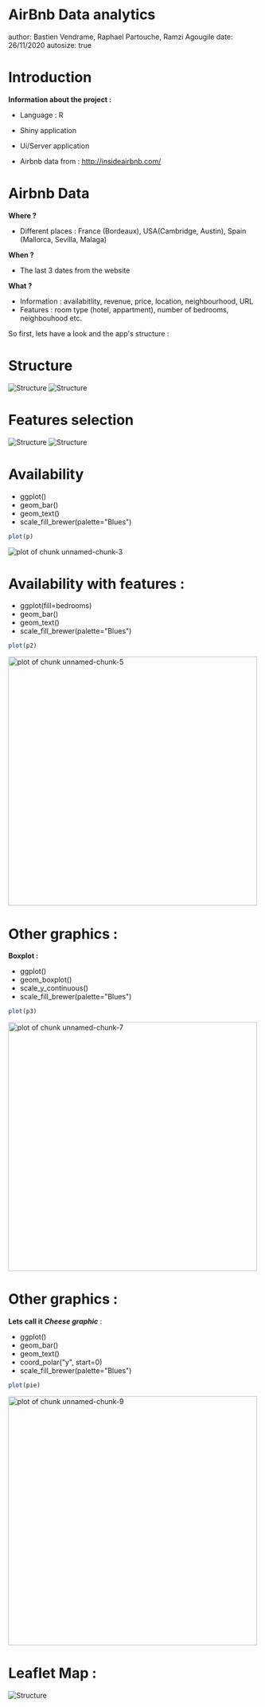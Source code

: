 AirBnb Data analytics
========================================================
author: Bastien Vendrame, Raphael Partouche, Ramzi Agougile
date: 26/11/2020
autosize: true




Introduction
========================================================

**Information about the project :**
 
- Language : R

- Shiny application


- Ui/Server application


- Airbnb data from : http://insideairbnb.com/ 


Airbnb Data
========================================================
**Where ?**
- Different places : France (Bordeaux), USA(Cambridge, Austin), Spain (Mallorca, Sevilla, Malaga)

**When ?**

- The last 3 dates from the website

**What ?**
- Information : availabitlity, revenue, price, location, neighbourhood, URL
- Features : room type (hotel, appartment), number of bedrooms, neighbouhood etc.

So first, lets have a look and the app's structure : 



Structure
========================================================

![Structure](www/comparator.png)  ![Structure](www/map.png)


Features selection
========================================================
![Structure](www/selectCity.png)  ![Structure](www/selectFeatures.png)

Availability
========================================================


+ ggplot() 
+ geom_bar() 
+ geom_text() 
+ scale_fill_brewer(palette="Blues")

```r
plot(p)
```

![plot of chunk unnamed-chunk-3](rmd_presentation-figure/unnamed-chunk-3-1.png)

Availability with features :
========================================================


+ ggplot(fill=bedrooms) 
+ geom_bar() 
+ geom_text() 
+ scale_fill_brewer(palette="Blues")

```r
plot(p2)
```

<img src="rmd_presentation-figure/unnamed-chunk-5-1.png" title="plot of chunk unnamed-chunk-5" alt="plot of chunk unnamed-chunk-5" width="500px" />

Other graphics :
========================================================

**Boxplot :**


+ ggplot()
+ geom_boxplot() 
+ scale_y_continuous() 
+ scale_fill_brewer(palette="Blues")

```r
plot(p3)
```

<img src="rmd_presentation-figure/unnamed-chunk-7-1.png" title="plot of chunk unnamed-chunk-7" alt="plot of chunk unnamed-chunk-7" width="500px" />

Other graphics :
========================================================

**Lets call it** ***Cheese graphic*** :


+ ggplot() 
+ geom_bar()
+ geom_text()
+ coord_polar("y", start=0) 
+ scale_fill_brewer(palette="Blues")

```r
plot(pie)
```

<img src="rmd_presentation-figure/unnamed-chunk-9-1.png" title="plot of chunk unnamed-chunk-9" alt="plot of chunk unnamed-chunk-9" width="500px" />

Leaflet Map :
========================================================
![Structure](www/leaflet.png)

